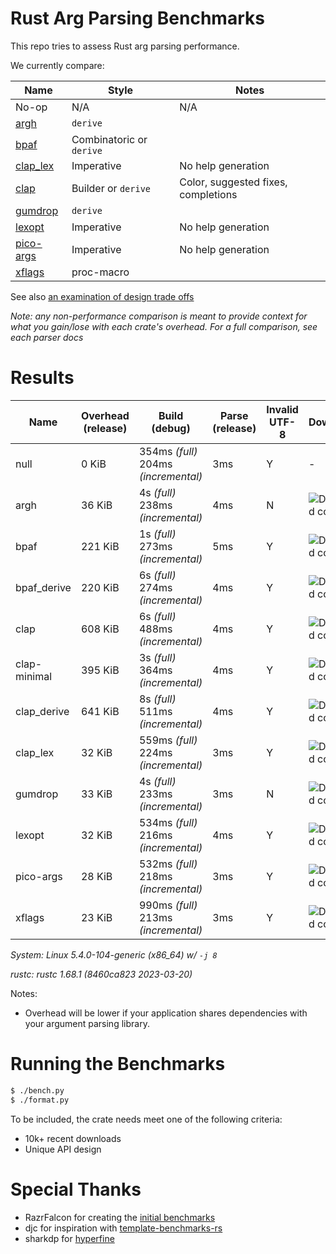 # Rust Arg Parsing Benchmarks

This repo tries to assess Rust arg parsing performance.

We currently compare:

Name                                                 | Style                 | Notes
-----------------------------------------------------|-----------------------|------
No-op                                                | N/A                   | N/A
[argh](https://github.com/google/argh)               | `derive`              |
[bpaf](https://github.com/pacak/bpaf)                | Combinatoric or `derive` |
[clap_lex](https://github.com/clap-rs/clap)          | Imperative            | No help generation
[clap](https://github.com/clap-rs/clap)              | Builder or `derive`   | Color, suggested fixes, completions
[gumdrop](https://github.com/murarth/gumdrop)        | `derive`              |
[lexopt](https://github.com/blyxxyz/lexopt)          | Imperative            | No help generation
[pico-args](https://github.com/razrfalcon/pico-args) | Imperative            | No help generation
[xflags](https://github.com/matklad/xflags)          | proc-macro            |

See also [an examination of design trade offs](docs/tradeoffs.md)

*Note: any non-performance comparison is meant to provide context for what you
gain/lose with each crate's overhead.  For a full comparison, see each parser
docs*

# Results

Name | Overhead (release) | Build (debug) | Parse (release) | Invalid UTF-8 | Downloads | Version
-----|--------------------|---------------|-----------------|---------------|-----------|--------
null | 0 KiB | 354ms *(full)* <br/>204ms *(incremental)* | 3ms | Y | - | -
argh | 36 KiB | 4s *(full)* <br/>238ms *(incremental)* | 4ms | N | ![Download count](https://img.shields.io/crates/dr/argh) | v0.1.10
bpaf | 221 KiB | 1s *(full)* <br/>273ms *(incremental)* | 5ms | Y | ![Download count](https://img.shields.io/crates/dr/bpaf) | v0.7.10
bpaf_derive | 220 KiB | 6s *(full)* <br/>274ms *(incremental)* | 4ms | Y | ![Download count](https://img.shields.io/crates/dr/bpaf) | v0.7.10
clap | 608 KiB | 6s *(full)* <br/>488ms *(incremental)* | 4ms | Y | ![Download count](https://img.shields.io/crates/dr/clap) | v4.2.0
clap-minimal | 395 KiB | 3s *(full)* <br/>364ms *(incremental)* | 4ms | Y | ![Download count](https://img.shields.io/crates/dr/clap) | v4.2.0
clap_derive | 641 KiB | 8s *(full)* <br/>511ms *(incremental)* | 4ms | Y | ![Download count](https://img.shields.io/crates/dr/clap) | v4.2.0
clap_lex | 32 KiB | 559ms *(full)* <br/>224ms *(incremental)* | 3ms | Y | ![Download count](https://img.shields.io/crates/dr/clap_lex) | v0.4.1
gumdrop | 33 KiB | 4s *(full)* <br/>233ms *(incremental)* | 3ms | N | ![Download count](https://img.shields.io/crates/dr/gumdrop) | v0.8.1
lexopt | 32 KiB | 534ms *(full)* <br/>216ms *(incremental)* | 4ms | Y | ![Download count](https://img.shields.io/crates/dr/lexopt) | v0.3.0
pico-args | 28 KiB | 532ms *(full)* <br/>218ms *(incremental)* | 3ms | Y | ![Download count](https://img.shields.io/crates/dr/pico-args) | v0.5.0
xflags | 23 KiB | 990ms *(full)* <br/>213ms *(incremental)* | 3ms | Y | ![Download count](https://img.shields.io/crates/dr/xflags) | v0.3.1

*System: Linux 5.4.0-104-generic (x86_64) w/ `-j 8`*

*rustc: rustc 1.68.1 (8460ca823 2023-03-20)*

Notes:
- Overhead will be lower if your application shares dependencies with your argument parsing library.

# Running the Benchmarks

```bash
$ ./bench.py
$ ./format.py
```

To be included, the crate needs meet one of the following criteria:
- 10k+ recent downloads
- Unique API design

# Special Thanks

- RazrFalcon for creating the [initial benchmarks](https://github.com/RazrFalcon/pico-args)
- djc for inspiration with [template-benchmarks-rs](https://github.com/djc/template-benchmarks-rs)
- sharkdp for [hyperfine](https://github.com/sharkdp/hyperfine)
